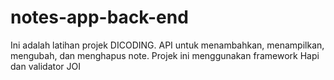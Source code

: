 # notes-app-back-end

Ini adalah latihan projek DICODING.
API untuk menambahkan, menampilkan, mengubah, dan menghapus note.
Projek ini menggunakan framework Hapi dan validator JOI
